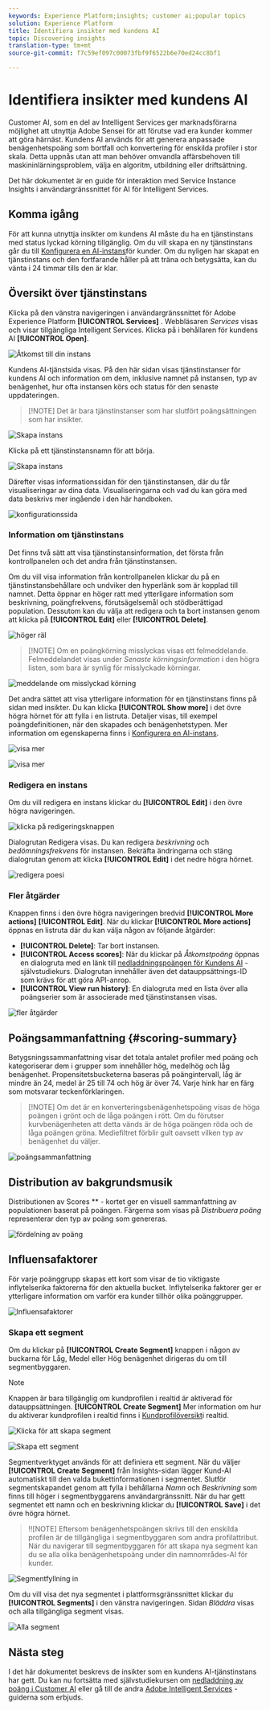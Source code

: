 ```yaml
---
keywords: Experience Platform;insights; customer ai;popular topics
solution: Experience Platform
title: Identifiera insikter med kundens AI
topic: Discovering insights
translation-type: tm+mt
source-git-commit: f7c59ef097c00073fbf9f6522b6e70ed24cc8bf1

---
```



# Identifiera insikter med kundens AI

Customer AI, som en del av Intelligent Services ger marknadsförarna möjlighet att utnyttja Adobe Sensei för att förutse vad era kunder kommer att göra härnäst. Kundens AI används för att generera anpassade benägenhetspoäng som bortfall och konvertering för enskilda profiler i stor skala. Detta uppnås utan att man behöver omvandla affärsbehoven till maskininlärningsproblem, välja en algoritm, utbildning eller driftsättning.

Det här dokumentet är en guide för interaktion med Service Instance Insights i användargränssnittet för AI för Intelligent Services.

## Komma igång

För att kunna utnyttja insikter om kundens AI måste du ha en tjänstinstans med status lyckad körning tillgänglig. Om du vill skapa en ny tjänstinstans går du till [Konfigurera en AI-instans](./configure.md)för kunder. Om du nyligen har skapat en tjänstinstans och den fortfarande håller på att träna och betygsätta, kan du vänta i 24 timmar tills den är klar.

## Översikt över tjänstinstans

Klicka på den vänstra navigeringen i användargränssnittet för Adobe Experience Platform **[!UICONTROL Services]** . Webbläsaren *Services* visas och visar tillgängliga Intelligent Services. Klicka på i behållaren för kundens AI **[!UICONTROL Open]**.

![Åtkomst till din instans](../images/insights/navigate-to-service.png)

Kundens AI-tjänstsida visas. På den här sidan visas tjänstinstanser för kundens AI och information om dem, inklusive namnet på instansen, typ av benägenhet, hur ofta instansen körs och status för den senaste uppdateringen.

>[!NOTE] Det är bara tjänstinstanser som har slutfört poängsättningen som har insikter.

![Skapa instans](../images/insights/dashboard.png)

Klicka på ett tjänstinstansnamn för att börja.

![Skapa instans](../images/insights/click-the-name.png)

Därefter visas informationssidan för den tjänstinstansen, där du får visualiseringar av dina data. Visualiseringarna och vad du kan göra med data beskrivs mer ingående i den här handboken.

![konfigurationssida](../images/insights/landing-page.png)


### Information om tjänstinstans

Det finns två sätt att visa tjänstinstansinformation, det första från kontrollpanelen och det andra från tjänstinstansen.

Om du vill visa information från kontrollpanelen klickar du på en tjänstinstansbehållare och undviker den hyperlänk som är kopplad till namnet. Detta öppnar en höger ratt med ytterligare information som beskrivning, poängfrekvens, förutsägelsemål och stödberättigad population. Dessutom kan du välja att redigera och ta bort instansen genom att klicka på **[!UICONTROL Edit]** eller **[!UICONTROL Delete]**.

![höger räl](../images/insights/success-run.png)

>[!NOTE] Om en poängkörning misslyckas visas ett felmeddelande. Felmeddelandet visas under *Senaste körningsinformation* i den högra listen, som bara är synlig för misslyckade körningar.

![meddelande om misslyckad körning](../images/insights/failed-run.png)

Det andra sättet att visa ytterligare information för en tjänstinstans finns på sidan med insikter. Du kan klicka **[!UICONTROL Show more]** i det övre högra hörnet för att fylla i en listruta. Detaljer visas, till exempel poängdefinitionen, när den skapades och benägenhetstypen. Mer information om egenskaperna finns i [Konfigurera en AI-instans](./configure.md).

![visa mer](../images/insights/landing-show-more.png)

![visa mer](../images/insights/show-more.png)

### Redigera en instans

Om du vill redigera en instans klickar du **[!UICONTROL Edit]** i den övre högra navigeringen.

![klicka på redigeringsknappen](../images/insights/edit-button.png)

Dialogrutan Redigera visas. Du kan redigera *beskrivning* och *bedömningsfrekvens* för instansen. Bekräfta ändringarna och stäng dialogrutan genom att klicka **[!UICONTROL Edit]** i det nedre högra hörnet.

![redigera poesi](../images/insights/edit-instance.png)

### Fler åtgärder

Knappen finns i den övre högra navigeringen bredvid **[!UICONTROL More actions]** **[!UICONTROL Edit]**. När du klickar **[!UICONTROL More actions]** öppnas en listruta där du kan välja någon av följande åtgärder:

- **[!UICONTROL Delete]**: Tar bort instansen.
- **[!UICONTROL Access scores]**: När du klickar på *Åtkomstpoäng* öppnas en dialogruta med en länk till [nedladdningspoängen för Kundens AI](./download-scores.md) -självstudiekurs. Dialogrutan innehåller även det datauppsättnings-ID som krävs för att göra API-anrop.
- **[!UICONTROL View run history]**: En dialogruta med en lista över alla poängserier som är associerade med tjänstinstansen visas.

![fler åtgärder](../images/insights/more-actions.png)

## Poängsammanfattning {#scoring-summary}

Betygsningssammanfattning visar det totala antalet profiler med poäng och kategoriserar dem i grupper som innehåller hög, medelhög och låg benägenhet. Propensitetsbucketerna baseras på poängintervall, låg är mindre än 24, medel är 25 till 74 och hög är över 74. Varje hink har en färg som motsvarar teckenförklaringen.

>[!NOTE] Om det är en konverteringsbenägenhetspoäng visas de höga poängen i grönt och de låga poängen i rött. Om du förutser kurvbenägenheten att detta vänds är de höga poängen röda och de låga poängen gröna. Mediefiltret förblir gult oavsett vilken typ av benägenhet du väljer.

![poängsammanfattning](../images/insights/scoring-summary.png)

## Distribution av bakgrundsmusik

Distributionen av Scores ** - kortet ger en visuell sammanfattning av populationen baserat på poängen. Färgerna som visas på *Distribuera poäng* representerar den typ av poäng som genereras.

![fördelning av poäng](../images/insights/distribution-of-scores.png)

## Influensafaktorer

För varje poänggrupp skapas ett kort som visar de tio viktigaste inflytelserika faktorerna för den aktuella bucket. Inflytelserika faktorer ger er ytterligare information om varför era kunder tillhör olika poänggrupper.

![Influensafaktorer](../images/insights/influential-factors.png)

### Skapa ett segment

Om du klickar på **[!UICONTROL Create Segment]** knappen i någon av buckarna för Låg, Medel eller Hög benägenhet dirigeras du om till segmentbyggaren.

>[!NOTE]
>Knappen är bara tillgänglig om kundprofilen i realtid är aktiverad för datauppsättningen. **[!UICONTROL Create Segment]** Mer information om hur du aktiverar kundprofilen i realtid finns i [Kundprofilöversikt](../../../rtcdp/overview.md)i realtid.

![Klicka för att skapa segment](../images/insights/influential-factors-create-segment.png)

![Skapa ett segment](../images/insights/create-segment.png)

Segmentverktyget används för att definiera ett segment. När du väljer **[!UICONTROL Create Segment]** från Insights-sidan lägger Kund-AI automatiskt till den valda bukettinformationen i segmentet. Slutför segmentskapandet genom att fylla i behållarna *Namn* och *Beskrivning* som finns till höger i segmentbyggarens användargränssnitt. När du har gett segmentet ett namn och en beskrivning klickar du **[!UICONTROL Save]** i det övre högra hörnet.

>!![NOTE] Eftersom benägenhetspoängen skrivs till den enskilda profilen är de tillgängliga i segmentbyggaren som andra profilattribut. När du navigerar till segmentbyggaren för att skapa nya segment kan du se alla olika benägenhetspoäng under din namnområdes-AI för kunder.

![Segmentfyllning in](../images/insights/segment-saving.png)

Om du vill visa det nya segmentet i plattformsgränssnittet klickar du **[!UICONTROL Segments]** i den vänstra navigeringen. Sidan *Bläddra* visas och alla tillgängliga segment visas.

![Alla segment](../images/insights/Segments-dashboard.png)

## Nästa steg

I det här dokumentet beskrevs de insikter som en kundens AI-tjänstinstans har gett. Du kan nu fortsätta med självstudiekursen om [nedladdning av poäng i Customer AI](./download-scores.md) eller gå till de andra [Adobe Intelligent Services](../../home.md) -guiderna som erbjuds.